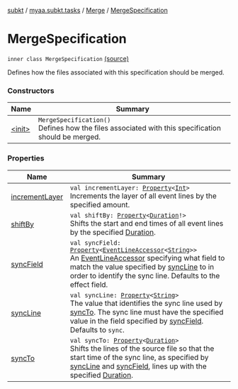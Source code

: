 [subkt](../../../index.md) / [myaa.subkt.tasks](../../index.md) / [Merge](../index.md) / [MergeSpecification](./index.md)

# MergeSpecification

`inner class MergeSpecification` [(source)](https://github.com/Myaamori/SubKt/blob/0.1.7/src/main/kotlin/myaa/subkt/tasks/asstasks.kt#L78)

Defines how the files associated with this specification should be merged.

### Constructors

| Name | Summary |
|---|---|
| [&lt;init&gt;](-init-.md) | `MergeSpecification()`<br>Defines how the files associated with this specification should be merged. |

### Properties

| Name | Summary |
|---|---|
| [incrementLayer](increment-layer.md) | `val incrementLayer: `[`Property`](https://docs.gradle.org/current/javadoc/org/gradle/api/provider/Property.html)`<`[`Int`](https://kotlinlang.org/api/latest/jvm/stdlib/kotlin/-int/index.html)`>`<br>Increments the layer of all event lines by the specified amount. |
| [shiftBy](shift-by.md) | `val shiftBy: `[`Property`](https://docs.gradle.org/current/javadoc/org/gradle/api/provider/Property.html)`<`[`Duration`](https://docs.oracle.com/javase/9/docs/api/java/time/Duration.html)`!>`<br>Shifts the start and end times of all event lines by the specified [Duration](https://docs.oracle.com/javase/9/docs/api/java/time/Duration.html). |
| [syncField](sync-field.md) | `val syncField: `[`Property`](https://docs.gradle.org/current/javadoc/org/gradle/api/provider/Property.html)`<`[`EventLineAccessor`](../../../myaa.subkt.ass/-event-line-accessor/index.md)`<`[`String`](https://kotlinlang.org/api/latest/jvm/stdlib/kotlin/-string/index.html)`>>`<br>An [EventLineAccessor](../../../myaa.subkt.ass/-event-line-accessor/index.md) specifying what field to match the value specified by [syncLine](sync-line.md) to in order to identify the sync line. Defaults to the effect field. |
| [syncLine](sync-line.md) | `val syncLine: `[`Property`](https://docs.gradle.org/current/javadoc/org/gradle/api/provider/Property.html)`<`[`String`](https://kotlinlang.org/api/latest/jvm/stdlib/kotlin/-string/index.html)`>`<br>The value that identifies the sync line used by [syncTo](sync-to.md). The sync line must have the specified value in the field specified by [syncField](sync-field.md). Defaults to `sync`. |
| [syncTo](sync-to.md) | `val syncTo: `[`Property`](https://docs.gradle.org/current/javadoc/org/gradle/api/provider/Property.html)`<`[`Duration`](https://docs.oracle.com/javase/9/docs/api/java/time/Duration.html)`>`<br>Shifts the lines of the source file so that the start time of the sync line, as specified by [syncLine](sync-line.md) and [syncField](sync-field.md), lines up with the specified [Duration](https://docs.oracle.com/javase/9/docs/api/java/time/Duration.html). |
